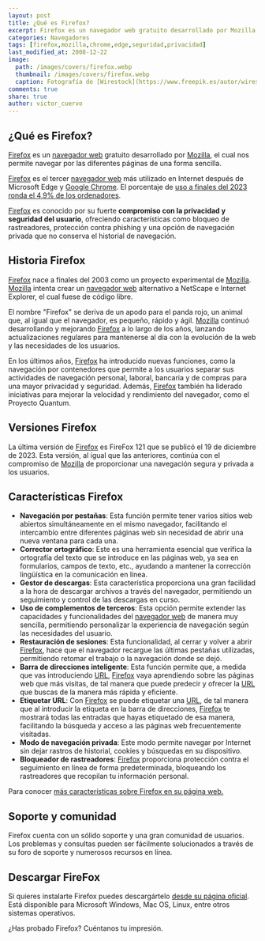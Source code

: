 ```yaml
---
layout: post
title: ¿Qué es Firefox?
excerpt: Firefox es un navegador web gratuito desarrollado por Mozilla, el cual nos permite navegar por las diferentes páginas de una forma sencilla.
categories: Navegadores
tags: [firefox,mozilla,chrome,edge,seguridad,privacidad]
last_modified_at: 2008-12-22
image:
  path: /images/covers/firefox.webp
  thumbnail: /images/covers/firefox.webp
  caption: Fotografía de [Wirestock](https://www.freepik.es/autor/wirestock)
comments: true
share: true
author: victor_cuervo
---
```


## ¿Qué es Firefox?


[Firefox](http://www.mozilla-europe.org/es/firefox/) es un [navegador web](https://www.ayudaenlaweb.com/navegadores/que-es-un-navegador/) gratuito desarrollado por [Mozilla](http://www.mozilla-europe.org/), el cual nos permite navegar por las diferentes páginas de una forma sencilla.


[Firefox](http://www.mozilla-europe.org/es/firefox/) es el tercer [navegador web](https://www.ayudaenlaweb.com/navegadores/que-es-un-navegador/) más utilizado en Internet después de Microsoft Edge y [Google Chrome](https://www.ayudaenlaweb.com/navegadores/que-es-google-chrome/). El porcentaje de [uso a finales del 2023 ronda el 4,9% de los ordenadores](https://www.w3schools.com/browsers/).


[Firefox](http://www.mozilla-europe.org/es/firefox/) es conocido por su fuerte **compromiso con la privacidad y seguridad del usuario**, ofreciendo características como bloqueo de rastreadores, protección contra phishing y una opción de navegación privada que no conserva el historial de navegación.


## **Historia Firefox**


[Firefox](http://www.mozilla-europe.org/es/firefox/) nace a finales del 2003 como un proyecto experimental de [Mozilla](http://www.mozilla-europe.org/). [Mozilla](http://www.mozilla-europe.org/) intenta crear un [navegador web](https://www.ayudaenlaweb.com/navegadores/que-es-un-navegador/) alternativo a NetScape e Internet Explorer, el cual fuese de código libre.


El nombre "Firefox" se deriva de un apodo para el panda rojo, un animal que, al igual que el navegador, es pequeño, rápido y ágil. [Mozilla](http://www.mozilla-europe.org/) continuó desarrollando y mejorando [Firefox](http://www.mozilla-europe.org/es/firefox/) a lo largo de los años, lanzando actualizaciones regulares para mantenerse al día con la evolución de la web y las necesidades de los usuarios.


En los últimos años, [Firefox](http://www.mozilla-europe.org/es/firefox/) ha introducido nuevas funciones, como la navegación por contenedores que permite a los usuarios separar sus actividades de navegación personal, laboral, bancaria y de compras para una mayor privacidad y seguridad. Además, [Firefox](http://www.mozilla-europe.org/es/firefox/) también ha liderado iniciativas para mejorar la velocidad y rendimiento del navegador, como el Proyecto Quantum.


## **Versiones Firefox**


La última versión de [Firefox](http://www.mozilla-europe.org/es/firefox/) es FireFox 121 que se publicó el 19 de diciembre de 2023. Esta versión, al igual que las anteriores, continúa con el compromiso de [Mozilla](http://www.mozilla-europe.org/) de proporcionar una navegación segura y privada a los usuarios.


## C**aracterísticas Firefox**

- **Navegación por pestañas**: Esta función permite tener varios sitios web abiertos simultáneamente en el mismo navegador, facilitando el intercambio entre diferentes páginas web sin necesidad de abrir una nueva ventana para cada una.
- **Corrector ortográfico**: Este es una herramienta esencial que verifica la ortografía del texto que se introduce en las páginas web, ya sea en formularios, campos de texto, etc., ayudando a mantener la corrección lingüística en la comunicación en línea.
- **Gestor de descargas**: Esta característica proporciona una gran facilidad a la hora de descargar archivos a través del navegador, permitiendo un seguimiento y control de las descargas en curso.
- **Uso de complementos de terceros**: Esta opción permite extender las capacidades y funcionalidades del [navegador web](https://www.ayudaenlaweb.com/navegadores/que-es-un-navegador/) de manera muy sencilla, permitiendo personalizar la experiencia de navegación según las necesidades del usuario.
- **Restauración de sesiones**: Esta funcionalidad, al cerrar y volver a abrir [Firefox](http://www.mozilla-europe.org/es/firefox/), hace que el navegador recargue las últimas pestañas utilizadas, permitiendo retomar el trabajo o la navegación donde se dejó.
- **Barra de direcciones inteligente**: Esta función permite que, a medida que vas introduciendo [URL](https://www.ayudaenlaweb.com/internet-basico/que-es-la-url/), [Firefox](http://www.mozilla-europe.org/es/firefox/) vaya aprendiendo sobre las páginas web que más visitas, de tal manera que puede predecir y ofrecer la [URL](https://www.ayudaenlaweb.com/internet-basico/que-es-la-url/) que buscas de la manera más rápida y eficiente.
- **Etiquetar URL**: Con [Firefox](http://www.mozilla-europe.org/es/firefox/) se puede etiquetar una [URL](https://www.ayudaenlaweb.com/internet-basico/que-es-la-url/), de tal manera que al introducir la etiqueta en la barra de direcciones, [Firefox](http://www.mozilla-europe.org/es/firefox/) te mostrará todas las entradas que hayas etiquetado de esa manera, facilitando la búsqueda y acceso a las páginas web frecuentemente visitadas.
- **Modo de navegación privada**: Este modo permite navegar por Internet sin dejar rastros de historial, cookies y búsquedas en su dispositivo.
- **Bloqueador de rastreadores**: [Firefox](http://www.mozilla-europe.org/es/firefox/) proporciona protección contra el seguimiento en línea de forma predeterminada, bloqueando los rastreadores que recopilan tu información personal.

Para conocer [más características sobre Firefox en su página web.](https://www.mozilla.org/es-ES/firefox/new/)


## **Soporte y comunidad**


Firefox cuenta con un sólido soporte y una gran comunidad de usuarios. Los problemas y consultas pueden ser fácilmente solucionados a través de su foro de soporte y numerosos recursos en línea.


## **Descargar FireFox**


Si quieres instalarte Firefox puedes descargártelo [desde su página oficial](https://www.mozilla.org/es-ES/firefox/download/thanks/). Está disponible para Microsoft Windows, Mac OS, Linux, entre otros sistemas operativos.


¿Has probado Firefox? Cuéntanos tu impresión.

